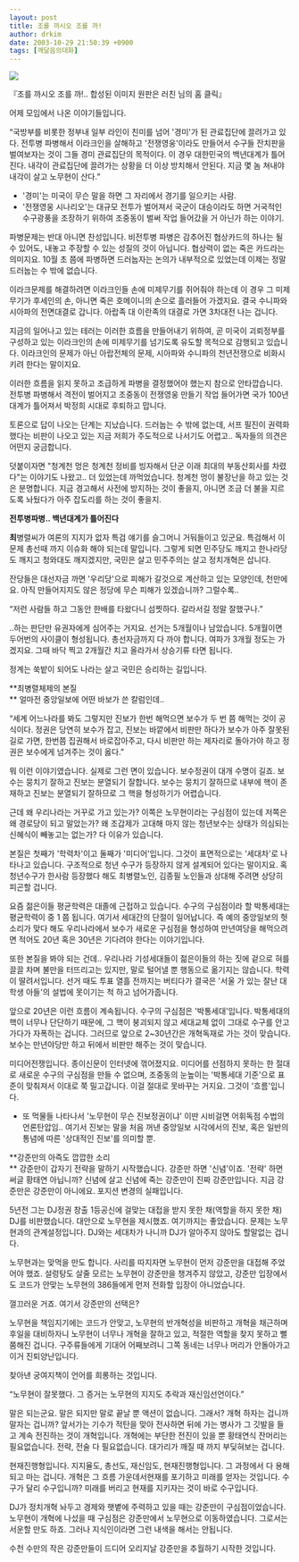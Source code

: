 ```yaml
---
layout: post
title: 조를 까시오 조를 까!
author: drkim
date: 2003-10-29 21:50:39 +0900
tags: [깨달음의대화]
---
```


  ![](http://drkimz.com/technote/board/KDR/upimg/1067408502.jpg)


  『조를 까시오 조를 까!.. 합성된 이미지 원판은 러친 님의 홈 클릭』


어제 모임에서 나온 이야기들입니다. 

“국방부를 비롯한 정부내 일부 라인이 친미를 넘어 '경미'가 된 관료집단에 끌려가고 있다. 전투병 파병해서 이라크인을 살해하고 '전쟁영웅'이라도 만들어서 수구들 잔치판을 벌여보자는 것이 그들 경미 관료집단의 목적이다. 이 경우 대한민국의 백년대계가 틀어진다. 내각이 관료집단에 끌려가는 상황을 더 이상 방치해서 안된다. 지금 몇 놈 쳐내야 내각이 살고 노무현이 산다.” 

* '경미'는 미국이 무슨 말을 하면 그 자리에서 경기를 일으키는 사람.  
* '전쟁영웅 시나리오'는 대규모 전투가 벌어져서 국군이 대승이라도 하면 거국적인 수구광풍을 조장하기 위하여 조중동이 벌써 작업 들어갔을 거 아닌가 하는 이야기. 

파병문제는 반대 아니면 찬성입니다. 비전투병 파병은 감추어진 협상카드의 하나는 될 수 있어도, 내놓고 주장할 수 있는 성질의 것이 아닙니다. 협상력이 없는 죽은 카드라는 의미지요. 10월 초 쯤에 파병하면 드러눕자는 논의가 내부적으로 있었는데 이제는 정말 드러눕는 수 밖에 없습니다. 

이라크문제를 해결하려면 이라크인들 손에 미제무기를 쥐어줘야 하는데 이 경우 그 미제무기가 후세인의 손, 아니면 죽은 호메이니의 손으로 흘러들어 가겠지요. 결국 수니파와 시아파의 전면대결로 갑니다. 아랍족 대 이란족의 대결로 가면 3차대전 나는 겁니다. 

지금의 일어나고 있는 테러는 이러한 흐름을 만들어내기 위하여, 곧 미국이 괴뢰정부를 구성하고 있는 이라크인의 손에 미제무기를 넘기도록 유도할 목적으로 감행되고 있습니다. 이라크인의 문제가 아닌 아랍전체의 문제, 시아파와 수니파의 천년전쟁으로 비화시키려 한다는 말이지요. 

이러한 흐름을 읽지 못하고 조급하게 파병을 결정했어야 했는지 참으로 안타깝습니다. 전투병 파병해서 격전이 벌어지고 조중동이 전쟁영웅 만들기 작업 들어가면 국가 100년 대계가 틀어져서 박정희 시대로 후퇴하고 맙니다. 

토론으로 답이 나오는 단계는 지났습니다. 드러눕는 수 밖에 없는데, 서프 필진이 권력화 했다는 비판이 나오고 있는 지금 저희가 주도적으로 나서기도 어렵고.. 독자들의 의견은 어떤지 궁금합니다. 

덧붙이자면 "청계천 멍은 청계천 정비를 빙자해서 단군 이래 최대의 부동산회사를 차렸다"는 이야기도 나왔고.. 더 있었는데 까먹었습니다. 청계천 멍이 불장난을 하고 있는 것은 분명합니다. 지금 경고해서 사전에 방지하는 것이 좋을지, 아니면 조금 더 불을 지르도록 놔뒀다가 아주 잡도리를 하는 것이 좋을지.

**전투병파병.. 백년대계가 틀어진다**

**최**병렬씨가 여론의 지지가 없자 특검 얘기를 슬그머니 거둬들이고 있군요. 특검해서 이 문제 총선때 까지 이슈화 해야 되는데 말입니다. 그렇게 되면 민주당도 깨지고 한나라당도 깨지고 청와대도 깨지겠지만, 국민은 살고 민주주의는 살고 정치개혁은 삽니다. 

잔당들은 대선자금 까면 '우리당'으로 피해가 갈것으로 계산하고 있는 모양인데, 천만에요. 아직 만들어지지도 않은 정당에 무슨 피해가 있겠습니까? 그럴수록.. 

“저런 사람들 하고 그동안 한배를 타왔다니 섬찟하다. 갈라서길 정말 잘했구나.” 

..하는 판단만 유권자에게 심어주는 거지요. 선거는 5개월이나 남았습니다. 5개월이면 두어번의 사이클이 형성됩니다. 총선자금까지 다 까야 합니다. 여파가 3개월 정도는 가겠지요. 그때 바닥 찍고 2개월간 치고 올라가서 상승기류 타면 됩니다. 

정계는 쑥밭이 되어도 나라는 살고 국민은 승리하는 길입니다. 

**최병렬체제의 본질  
** 얼마전 중앙일보에 어떤 바보가 쓴 칼럼인데.. 

“세계 어느나라를 봐도 그렇지만 진보가 한번 해먹으면 보수가 두 번 쯤 해먹는 것이 공식이다. 정권은 당연히 보수가 잡고, 진보는 바깥에서 비판만 하다가 보수가 아주 잘못된 길로 가면, 한번쯤 집권해서 바로잡아주고, 다시 비판만 하는 제자리로 돌아가야 하고 정권은 보수에게 넘겨주는 것이 옳다.” 

뭐 이런 이야기였습니다. 실제로 그런 면이 있습니다. 보수정권이 대개 수명이 길죠. 보수는 뭉치기 잘하고 진보는 분열되기 잘합니다. 보수는 뭉치기 잘하므로 내부에 핵이 존재하고 진보는 분열되기 잘하므로 그 핵을 형성하기가 어렵습니다. 

근데 왜 우리나라는 거꾸로 가고 있는가? 이쪽은 노무현이라는 구심점이 있는데 저쪽은 왜 경로당이 되고 말았는가? 왜 조갑제가 고대해 마지 않는 청년보수는 상태가 의심되는 신혜식이 빼놓고는 없는가? 다 이유가 있습니다. 

본질은 첫째가 '학력차'이고 둘째가 '미디어'입니다. 그것이 표면적으로는 '세대차'로 나타나고 있습니다. 구조적으로 청년 수구가 등장하지 않게 설계되어 있다는 말이지요. 혹 청년수구가 한사람 등장했다 해도 최병렬노인, 김종필 노인들과 상대해 주려면 상당히 피곤할 겁니다. 

요즘 젊은이들 평균학력은 대졸에 근접하고 있습니다. 수구의 구심점이라 할 박통세대는 평균학력이 중 1 쯤 됩니다. 여기서 세대간의 단절이 일어납니다. 즉 예의 중앙일보의 헛소리가 맞다 해도 우리나라에서 보수가 새로운 구심점을 형성하여 만년여당을 해먹으려면 적어도 20년 혹은 30년은 기다려야 한다는 이야기입니다. 

또한 본질을 봐야 되는 건데.. 우리나라 기성세대들이 젊은이들의 하는 짓에 겉으로 혀를 끌끌 차며 불만을 터뜨리고는 있지만, 말로 털어낼 뿐 행동으로 옮기지는 않습니다. 학력이 딸려서입니다. 선거 때도 투표 열흘 전까지는 버티다가 결국은 '서울 가 있는 잘난 대학생 아들'의 설법에 못이기는 척 하고 넘어가줍니다.

앞으로 20년은 이런 흐름이 계속됩니다. 수구의 구심점은 '박통세대'입니다. 박통세대의 핵이 너무나 단단하기 때문에, 그 핵이 붕괴되지 않고 세대교체 없이 그대로 수구를 안고가다가 자폭하는 겁니다. 그러므로 앞으로 2~30년간은 개혁독재로 가는 것이 맞습니다. 보수는 만년야당만 하고 뒤에서 비판만 해주는 것이 맞습니다. 

미디어전쟁입니다. 종이신문이 인터넷에 꺾어졌지요. 미디어를 선점하지 못하는 한 절대로 새로운 수구의 구심점을 만들 수 없으며, 조중동의 눈높이는 '박통세대 기준'으로 표준이 맞춰져서 이대로 쭉 밀고갑니다. 이걸 절대로 못바꾸는 거지요. 그것이 '흐름'입니다. 

* 또 먹물들 나타나서 '노무현이 무슨 진보정권이냐' 이딴 시비걸면 어휘독점 수법의 언론탄압임.. 여기서 진보는 말을 처음 꺼낸 중앙일보 시각에서의 진보, 혹은 일반의 통념에 따른 '상대적인 진보'를 의미할 뿐.

**강준만의 아즉도 깝깝한 소리  
** 강준만이 갑자기 전략을 말하기 시작했습니다. 강준만 하면 '신념'이죠. '전략' 하면 써글 황태연 아닙니까? 신념에 살고 신념에 죽는 강준만이 진짜 강준만입니다. 지금 강준만은 강준만이 아니에요. 포지션 변경의 실패입니다.

5년전 그는 DJ정권 창출 1등공신에 걸맞는 대접을 받지 못한 채(역할을 하지 못한 채) DJ를 비판했습니다. 대안으로 노무현을 제시했죠. 여기까지는 좋았습니다. 문제는 노무현과의 관계설정입니다. DJ와는 세대차가 나니까 DJ가 알아주지 않아도 할말없는 겁니다. 

노무현과는 맞먹을 만도 합니다. 사리를 따지자면 노무현이 먼저 강준만을 대접해 주었어야 했죠. 설렁탕도 살줄 모르는 노무현이 강준만을 챙겨주지 않았고, 강준만 입장에서도 코드가 안맞는 노무현의 386들에게 먼저 전화할 입장이 아니었습니다. 

껄끄러운 거죠. 여기서 강준만의 선택은? 

노무현을 책임지기에는 코드가 안맞고, 노무현의 반개혁성을 비판하고 개혁을 채근하며 후일을 대비하자니 노무현이 너무나 개혁을 잘하고 있고, 적절한 역할을 찾지 못하고 뻘쭘해진 겁니다. 구주류들에게 기대어 어째보려니 그쪽 동네는 너무나 머리가 안돌아가고 이거 진퇴양난입니다. 

찾아낸 궁여지책이 언어를 희롱하는 것입니다. 

“노무현이 잘못했다. 그 증거는 노무현의 지지도 추락과 재신임선언이다.”

말은 되는군요. 말은 되지만 말로 끝날 뿐 액션이 없습니다. 그래서? 개혁 하자는 겁니까 말자는 겁니까? 앞서가는 기수가 적탄을 맞아 전사하면 뒤에 가는 병사가 그 깃발을 들고 계속 전진하는 것이 개혁입니다. 개혁에는 부단한 전진이 있을 뿐 황태연식 잔머리는 필요없습니다. 전략, 전술 다 필요없습니다. 대가리가 깨질 때 까지 부딪혀보는 겁니다. 

현재진행형입니다. 지지율도, 총선도, 재신임도, 현재진행형입니다. 그 과정에서 다 용해되고 마는 겁니다. 개혁은 그 흐름 가운데서현재를 포기하고 미래를 얻자는 것입니다. 수구가 달리 수구입니까? 미래를 버리고 현재를 지키자는 것이 바로 수구입니다. 

DJ가 정치개혁 놔두고 경제와 햇볕에 주력하고 있을 때는 강준만이 구심점이었습니다. 노무현이 개혁에 나섰을 때 구심점은 강준만에서 노무현으로 이동하였습니다. 그로서는 서운할 만도 하죠. 그러나 지식인이라면 그런 내색을 해서는 안됩니다. 

수천 수만의 작은 강준만들이 드디어 오리지날 강준만을 추월하기 시작한 것입니다.